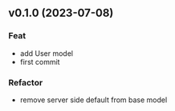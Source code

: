 ## v0.1.0 (2023-07-08)

### Feat

- add User model
- first commit

### Refactor

- remove server side default from base model
